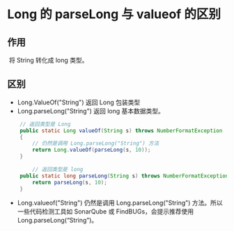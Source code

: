 # Long 的 parseLong 与 valueof 的区别

## 作用

​		将 String 转化成 long 类型。

## 区别

* Long.ValueOf("String") 返回 Long 包装类型
* Long.parseLong("String") 返回 long 基本数据类型。

```java
  	// 返回类型是 Long  
    public static Long valueOf(String s) throws NumberFormatException
    {
      	// 仍然是调用 Long.parseLong("String") 方法
        return Long.valueOf(parseLong(s, 10));
    }
    
		// 返回类型是 long
    public static long parseLong(String s) throws NumberFormatException {
        return parseLong(s, 10);
    }
```

* Long.valueof("String") 仍然是调用 Long.parseLong("String") 方法。所以一些代码检测工具如 SonarQube 或 FindBUGs，会提示推荐使用 Long.parseLong(“String”)。



